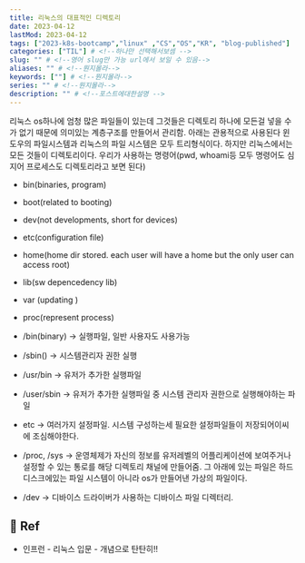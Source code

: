 ```yaml
---
title: 리눅스의 대표적인 디렉토리
date: 2023-04-12
lastMod: 2023-04-12
tags: ["2023-k8s-bootcamp","linux" ,"CS","OS","KR", "blog-published"] 
categories: ["TIL"] # <!--하나만 선택해서보셈 -->
slug: "" # <!--영어 slug만 가능 url에서 보일 수 있음-->
aliases: "" # <!--뭔지몰라-->
keywords: [""] # <!--뭔지몰라-->
series: "" # <!--뭔지몰라-->
description: "" # <!--포스트에대한설명 -->
---
```



리눅스 os하나에 엄청 많은 파일들이 있는데 그것들은 디렉토리 하나에 모든걸 넣을 수가 없기 때문에 의미있는 계층구조를 만들어서 관리함. 아래는 관용적으로 사용된다
윈도우의 파일시스템과 리눅스의 파일 시스템은 모두 트리형식이다. 하지만 리눅스에서는 모든 것들이 디렉토리이다. 우리가 사용하는 명령어(pwd, whoami등 모두 명령어도 심지어 프로세스도 디렉토리라고 보면 된다)

-   bin(binaries, program)
-   boot(related to booting)
-   dev(not developments, short for devices)
-   etc(configuration file)
-   home(home dir stored. each user will have a home but the only user can access root)
-   lib(sw depencedency lib)
-   var (updating )
-   proc(represent process)



- /bin(binary) ->  실행파일, 일반 사용자도 사용가능
- /sbin() ->  시스템관리자 권한 실행 
- /usr/bin -> 유저가 추가한 실행파일
- /user/sbin -> 유저가 추가한 실행파일 중 시스템 관리자 권한으로 실행해야하는 파일
- etc -> 여러가지 설정파일. 시스템 구성하는세 필요한 설정파일들이 저장되어이씨에 조심해야한다.
- /proc, /sys ->  운영체제가 자신의 정보를 유저레벨의 어플리케이션에 보여주거나 설정할 수 있는 통로를 해당 디렉토리 채널에 만들어줌. 그 아래에 있는 파일은 하드디스크에있는 파일 시스템이 아니라 os가 만들어낸 가상의 파일이다. 
- /dev -> 디바이스 드라이버가 사용하는 디바이스 파일 디렉터리. 


## 📑 Ref

- 인프런 - 리눅스 입문 - 개념으로 탄탄히!!